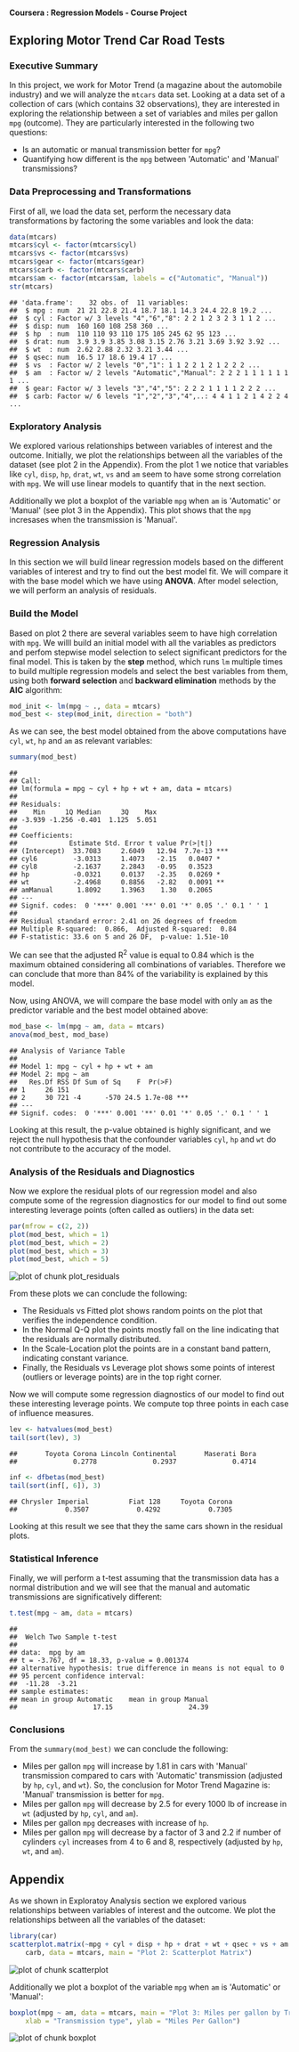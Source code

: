 #### Coursera : Regression Models - Course Project

## Exploring Motor Trend Car Road Tests 

### Executive Summary

In this project, we work for Motor Trend (a magazine about the automobile industry) and we will analyze the <code>mtcars</code> data set. Looking at a data set of a collection of cars (which contains 32 observations), they are interested in exploring the relationship between a set of variables and miles per gallon <code>mpg</code> (outcome). They are particularly interested in the following two questions:

- Is an automatic or manual transmission better for <code>mpg</code>?
- Quantifying how different is the <code>mpg</code> between 'Automatic' and 'Manual' transmissions?

### Data Preprocessing and Transformations

First of all, we load the data set, perform the necessary data transformations by factoring the some variables and look the data:


```r
data(mtcars)
mtcars$cyl <- factor(mtcars$cyl)
mtcars$vs <- factor(mtcars$vs)
mtcars$gear <- factor(mtcars$gear)
mtcars$carb <- factor(mtcars$carb)
mtcars$am <- factor(mtcars$am, labels = c("Automatic", "Manual"))
str(mtcars)
```

```
## 'data.frame':	32 obs. of  11 variables:
##  $ mpg : num  21 21 22.8 21.4 18.7 18.1 14.3 24.4 22.8 19.2 ...
##  $ cyl : Factor w/ 3 levels "4","6","8": 2 2 1 2 3 2 3 1 1 2 ...
##  $ disp: num  160 160 108 258 360 ...
##  $ hp  : num  110 110 93 110 175 105 245 62 95 123 ...
##  $ drat: num  3.9 3.9 3.85 3.08 3.15 2.76 3.21 3.69 3.92 3.92 ...
##  $ wt  : num  2.62 2.88 2.32 3.21 3.44 ...
##  $ qsec: num  16.5 17 18.6 19.4 17 ...
##  $ vs  : Factor w/ 2 levels "0","1": 1 1 2 2 1 2 1 2 2 2 ...
##  $ am  : Factor w/ 2 levels "Automatic","Manual": 2 2 2 1 1 1 1 1 1 1 ...
##  $ gear: Factor w/ 3 levels "3","4","5": 2 2 2 1 1 1 1 2 2 2 ...
##  $ carb: Factor w/ 6 levels "1","2","3","4",..: 4 4 1 1 2 1 4 2 2 4 ...
```


### Exploratory Analysis

We explored various relationships between variables of interest and the outcome. Initially, we plot the relationships between all the variables of the dataset (see plot 2 in the Appendix). From the plot 1 we notice that variables like <code>cyl</code>, <code>disp</code>, <code>hp</code>, <code>drat</code>, <code>wt</code>, <code>vs</code> and <code>am</code> seem to have some strong correlation with <code>mpg</code>. We will use linear models to quantify that in the next section. 

Additionally we plot a boxplot of the variable <code>mpg</code> when <code>am</code> is 'Automatic' or 'Manual' (see plot 3 in the Appendix). This plot shows that the <code>mpg</code> incresases when the transmission is 'Manual'.

### Regression Analysis

In this section we will build linear regression models based on the different variables of interest and try to find out the best model fit. We will compare it with the base model which we have using <b>ANOVA</b>. After model selection, we will perform an analysis of residuals.

### Build the Model

Based on plot 2 there are several variables seem to have high correlation with <code>mpg</code>. We willl build an initial model with all the variables as predictors and perfom stepwise model selection to select significant predictors for the final model. This is taken by the <b>step</b> method, which runs <code>lm</code> multiple times to build multiple regression models and select the best variables from them, using both <b>forward selection</b> and <b>backward elimination</b> methods by the <b>AIC</b> algorithm:


```r
mod_init <- lm(mpg ~ ., data = mtcars)
mod_best <- step(mod_init, direction = "both")
```


As we can see, the best model obtained from the above computations have <code>cyl</code>, <code>wt</code>, <code>hp</code> and <code>am</code> as relevant variables:


```r
summary(mod_best)
```

```
## 
## Call:
## lm(formula = mpg ~ cyl + hp + wt + am, data = mtcars)
## 
## Residuals:
##    Min     1Q Median     3Q    Max 
## -3.939 -1.256 -0.401  1.125  5.051 
## 
## Coefficients:
##             Estimate Std. Error t value Pr(>|t|)    
## (Intercept)  33.7083     2.6049   12.94  7.7e-13 ***
## cyl6         -3.0313     1.4073   -2.15   0.0407 *  
## cyl8         -2.1637     2.2843   -0.95   0.3523    
## hp           -0.0321     0.0137   -2.35   0.0269 *  
## wt           -2.4968     0.8856   -2.82   0.0091 ** 
## amManual      1.8092     1.3963    1.30   0.2065    
## ---
## Signif. codes:  0 '***' 0.001 '**' 0.01 '*' 0.05 '.' 0.1 ' ' 1
## 
## Residual standard error: 2.41 on 26 degrees of freedom
## Multiple R-squared:  0.866,	Adjusted R-squared:  0.84 
## F-statistic: 33.6 on 5 and 26 DF,  p-value: 1.51e-10
```

We can see that the adjusted R<sup>2</sup> value is equal to 0.84 which is the maximum obtained considering all combinations of variables. Therefore we can conclude that more than 84% of the variability is explained by this model.

Now, using ANOVA, we will compare the base model with only <code>am</code> as the predictor variable and the best model obtained above:


```r
mod_base <- lm(mpg ~ am, data = mtcars)
anova(mod_best, mod_base)
```

```
## Analysis of Variance Table
## 
## Model 1: mpg ~ cyl + hp + wt + am
## Model 2: mpg ~ am
##   Res.Df RSS Df Sum of Sq    F  Pr(>F)    
## 1     26 151                              
## 2     30 721 -4      -570 24.5 1.7e-08 ***
## ---
## Signif. codes:  0 '***' 0.001 '**' 0.01 '*' 0.05 '.' 0.1 ' ' 1
```

Looking at this result, the p-value obtained is highly significant, and we reject the null hypothesis that the confounder variables <code>cyl</code>, <code>hp</code> and <code>wt</code> do not contribute to the accuracy of the model.

### Analysis of the Residuals and Diagnostics

Now we explore the residual plots of our regression model and also compute some of the regression diagnostics for our model to find out some interesting leverage points (often called as outliers) in the data set:


```r
par(mfrow = c(2, 2))
plot(mod_best, which = 1)
plot(mod_best, which = 2)
plot(mod_best, which = 3)
plot(mod_best, which = 5)
```

![plot of chunk plot_residuals](figure/plot_residuals.png) 


From these plots we can conclude the following:

- The Residuals vs Fitted plot shows random points on the plot that verifies the independence condition.
- In the Normal Q-Q plot the points mostly fall on the line indicating that the residuals are normally distributed.
- In the Scale-Location plot the points are in a constant band pattern, indicating constant variance.
- Finally, the Residuals vs Leverage plot shows some points of interest (outliers or leverage points) are in the top right corner.

Now we will compute some regression diagnostics of our model to find out these interesting leverage points. We compute top three points in each case of influence measures.


```r
lev <- hatvalues(mod_best)
tail(sort(lev), 3)
```

```
##       Toyota Corona Lincoln Continental       Maserati Bora 
##              0.2778              0.2937              0.4714
```

```r
inf <- dfbetas(mod_best)
tail(sort(inf[, 6]), 3)
```

```
## Chrysler Imperial          Fiat 128     Toyota Corona 
##            0.3507            0.4292            0.7305
```

Looking at this result we see that they the same cars shown in the residual plots.

###  Statistical Inference

Finally, we will perform a t-test assuming that the transmission data has a normal distribution and we will see that the manual and automatic transmissions are significatively different:


```r
t.test(mpg ~ am, data = mtcars)
```

```
## 
## 	Welch Two Sample t-test
## 
## data:  mpg by am
## t = -3.767, df = 18.33, p-value = 0.001374
## alternative hypothesis: true difference in means is not equal to 0
## 95 percent confidence interval:
##  -11.28  -3.21
## sample estimates:
## mean in group Automatic    mean in group Manual 
##                   17.15                   24.39
```


### Conclusions

From the <code>summary(mod_best)</code> we can conclude the following:

- Miles per gallon <code>mpg</code> will increase by 1.81 in cars with 'Manual' transmission compared to cars with 'Automatic' transmission (adjusted by <code>hp</code>, <code>cyl</code>, and <code>wt</code>). So, the conclusion for Motor Trend Magazine is: 'Manual' transmission is better for <code>mpg</code>.
- Miles per gallon <code>mpg</code> will decrease by 2.5  for every 1000 lb of increase in <code>wt</code> (adjusted by <code>hp</code>, <code>cyl</code>, and <code>am</code>).
- Miles per gallon <code>mpg</code> decreases with increase of <code>hp</code>.
- Miles per gallon <code>mpg</code> will decrease by a factor of 3 and 2.2 if number of cylinders <code>cyl</code> increases from 4 to 6 and 8, respectively (adjusted by <code>hp</code>, <code>wt</code>, and <code>am</code>).

## Appendix

As we shown in Exploratoy Analysis section we explored various relationships between variables of interest and the outcome. We plot the relationships between all the variables of the dataset:


```r
library(car)
scatterplot.matrix(~mpg + cyl + disp + hp + drat + wt + qsec + vs + am + gear + 
    carb, data = mtcars, main = "Plot 2: Scatterplot Matrix")
```

![plot of chunk scatterplot](figure/scatterplot.png) 


   
Additionally we plot a boxplot of the variable <code>mpg</code> when <code>am</code> is 'Automatic' or 'Manual':


```r
boxplot(mpg ~ am, data = mtcars, main = "Plot 3: Miles per gallon by Transmission type", 
    xlab = "Transmission type", ylab = "Miles Per Gallon")
```

![plot of chunk boxplot](figure/boxplot.png) 


